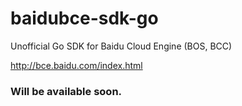 # baidubce-sdk-go

Unofficial Go SDK for Baidu Cloud Engine (BOS, BCC)

<http://bce.baidu.com/index.html>

### Will be available soon. 
